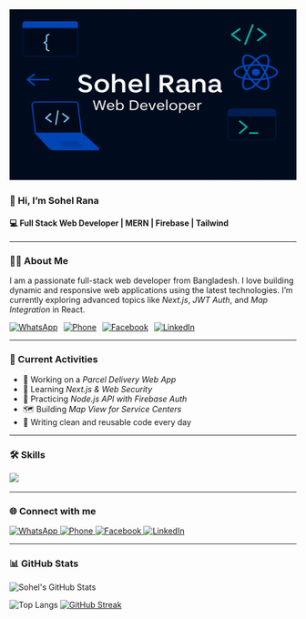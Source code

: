 <!-- <img src="https://github.com/sohelrana6105/sohelrana6105/blob/main/Github-banner.png" width="1200" height="300" alt="Project Banner"> -->
 
 <img src="https://github.com/sohelrana6105/sohelrana6105/blob/main/Github-banner%20(1)%20(1).png" width="1200" height="300" alt="Project Banner">



### 👋 Hi, I’m Sohel Rana
#### 💻 Full Stack Web Developer | MERN | Firebase | Tailwind

---

### 🧑‍💼 About Me
I am a passionate full-stack web developer from Bangladesh. I love building dynamic and responsive web applications using the latest technologies. I’m currently exploring advanced topics like *Next.js*, *JWT Auth*, and *Map Integration* in React.
<!--
 <a href="https://wa.me/8801761050922" target="_blank">
  <img src="https://img.shields.io/badge/WhatsApp-25D366?style=for-the-badge&logo=whatsapp&logoColor=white" alt="WhatsApp"/>
</a>
<a href="tel:+8801761050922" target="_blank">
  <img src="https://img.shields.io/badge/Phone-000000?style=for-the-badge&logo=phone&logoColor=white" alt="Phone"/>
</a>
<a href="https://www.facebook.com/sohel.sohel.605107" target="_blank">
  <img src="https://img.shields.io/badge/Facebook-1877F2?style=for-the-badge&logo=facebook&logoColor=white" alt="Facebook"/>
</a>
<a href="https://www.linkedin.com/in/sohel-rana-7aa40a379/" target="_blank">
  <img src="https://img.shields.io/badge/LinkedIn-0077B5?style=for-the-badge&logo=linkedin&logoColor=white" alt="LinkedIn"/>
</a>
-->

<div style="display: flex; gap: 10px; flex-wrap: wrap; align-items: center;">

  <a href="https://wa.me/8801761050922" target="_blank">
    <img src="https://img.shields.io/badge/WhatsApp-25D366?style=for-the-badge&logo=whatsapp&logoColor=white" alt="WhatsApp"/>
  </a>

<a href="tel:+8801761050922" target="_blank">
  <img src="https://img.shields.io/badge/Phone:+8801761050922-000000?style=for-the-badge&logo=phone&logoColor=white" alt="Phone"/>
</a>


  <a href="https://www.facebook.com/sohel.sohel.605107" target="_blank">
    <img src="https://img.shields.io/badge/Facebook-1877F2?style=for-the-badge&logo=facebook&logoColor=white" alt="Facebook"/>
  </a>

  <a href="https://www.linkedin.com/in/sohel-rana-7aa40a379/" target="_blank">
    <img src="https://img.shields.io/badge/LinkedIn-0077B5?style=for-the-badge&logo=linkedin&logoColor=white" alt="LinkedIn"/>
  </a>

</div>

---

### 🚀 Current Activities

- 🔭 Working on a *Parcel Delivery Web App*
- 🌱 Learning *Next.js & Web Security*
- 🧪 Practicing *Node.js API with Firebase Auth*
- 🗺️ Building *Map View for Service Centers*
- 📘 Writing clean and reusable code every day

---

### 🛠️ Skills

<p align="left">
  <img src="https://skillicons.dev/icons?i=html,css,js,react,nodejs,express,firebase,mongodb,tailwind,github,vscode" />
</p>

---

### 🌐 Connect with me




<a href="https://wa.me/8801761050922" target="_blank">
  <img src="https://img.shields.io/badge/WhatsApp-25D366?style=for-the-badge&logo=whatsapp&logoColor=white" alt="WhatsApp"/>
</a>
<a href="tel:+8801761050922" target="_blank">
  <img src="https://img.shields.io/badge/Phone-000000?style=for-the-badge&logo=phone&logoColor=white" alt="Phone"/>

</a>
<a href="https://www.facebook.com/sohel.sohel.605107" target="_blank">
  <img src="https://img.shields.io/badge/Facebook-1877F2?style=for-the-badge&logo=facebook&logoColor=white" alt="Facebook"/>
</a>
<a href="https://www.linkedin.com/in/sohel-rana-7aa40a379/" target="_blank">
  <img src="https://img.shields.io/badge/LinkedIn-0077B5?style=for-the-badge&logo=linkedin&logoColor=white" alt="LinkedIn"/>
</a>






---

### 📊 GitHub Stats
![Sohel's GitHub Stats](https://github-readme-stats.vercel.app/api?username=sohelrana6105&show_icons=true&theme=tokyonight)

![Top Langs](https://github-readme-stats.vercel.app/api/top-langs/?username=devmostafakamal&layout=compact&theme=tokyonight)
[![GitHub Streak](https://streak-stats.demolab.com/?user=devmostafakamal&theme=tokyonight)](https://git.io/streak-stats)
